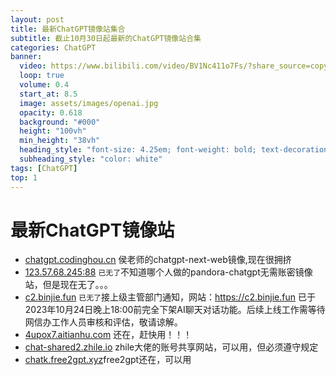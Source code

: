```yaml
---
layout: post
title: 最新ChatGPT镜像站集合
subtitle: 截止10月30日起最新的ChatGPT镜像站合集
categories: ChatGPT
banner:
  video: https://www.bilibili.com/video/BV1Nc411o7Fs/?share_source=copy_web&vd_source=733ae755676d76dda1dc480a236f73d7
  loop: true
  volume: 0.4
  start_at: 8.5
  image: assets/images/openai.jpg
  opacity: 0.618
  background: "#000"
  height: "100vh"
  min_height: "38vh"
  heading_style: "font-size: 4.25em; font-weight: bold; text-decoration: underline"
  subheading_style: "color: white"
tags: [ChatGPT]
top: 1
---
```


# 最新ChatGPT镜像站
- [chatgpt.codinghou.cn](https://chatgpt.codinghou.cn/) 侯老师的chatgpt-next-web镜像,现在很拥挤
- [123.57.68.245:88](https://123.57.68.245:88/)  `已无了`不知道哪个人做的pandora-chatgpt无需账密镜像站，但是现在无了。。。
- [c2.binjie.fun](https://c2.binjie.fun/)  `已无了`接上级主管部门通知，网站：https://c2.binjie.fun 已于2023年10月24日晚上18:00前完全下架AI聊天对话功能。后续上线工作需等待网信办工作人员审核和评估，敬请谅解。
- [4upox7.aitianhu.com](https://4upox7.aitianhu.com/) 还在，赶快用！！！
- [chat-shared2.zhile.io](https://chat-shared2.zhile.io/) zhile大佬的账号共享网站，可以用，但必须遵守规定
- [chatk.free2gpt.xyz](https://chatk.free2gpt.xyz/)free2gpt还在，可以用

<script src="https://giscus.app/client.js"
        data-repo="Github-Huangshaoqi/Github-Huangshaoqi.github.io"
        data-repo-id="R_kgDOKmhZkg"
        data-category="Announcements"
        data-category-id="DIC_kwDOKmhZks4Caohl"
        data-mapping="pathname"
        data-strict="0"
        data-reactions-enabled="1"
        data-emit-metadata="0"
        data-input-position="bottom"
        data-theme="preferred_color_scheme"
        data-lang="zh-CN"
        crossorigin="anonymous"
        async>
</script>
